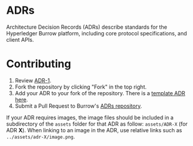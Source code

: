 # ADRs
Architecture Decision Records (ADRs) describe standards for the Hyperledger Burrow platform, including core protocol specifications, and client APIs.

# Contributing

 1. Review [ADR-1](ADRs/adr-1.md).
 2. Fork the repository by clicking "Fork" in the top right.
 3. Add your ADR to your fork of the repository. There is a [template ADR here](ADRs/adr-X_template.md).
 4. Submit a Pull Request to Burrow's [ADRs repository](./ADRs/).

If your ADR requires images, the image files should be included in a subdirectory of the `assets` folder for that ADR as follow: `assets/ADR-X` (for ADR **X**). When linking to an image in the ADR, use relative links such as `../assets/adr-X/image.png`.